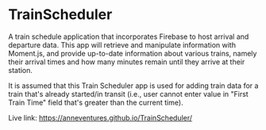 # TrainScheduler
<p>A train schedule application that incorporates Firebase to host arrival and departure data. This app will retrieve and manipulate information with Moment.js, and provide up-to-date information about various trains, namely their arrival times and how many minutes remain until they arrive at their station.</p>

<p>It is assumed that this Train Scheduler app is used for adding train data for a train that's already started/in transit (i.e., user cannot enter value in "First Train Time" field that's greater than the current time).</p>

Live link: https://anneventures.github.io/TrainScheduler/
